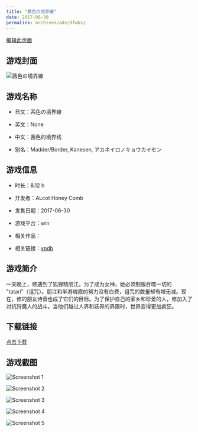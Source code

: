 ```yaml
---
title: "茜色の境界線"
date: 2017-06-30
permalink: archives/adv/dfwbs/
---
```

[编辑此页面](https://github.com/ACG-3/ADV3-source/blob/main/source/_posts/%E8%8C%9C%E8%89%B2%E3%81%AE%E5%A2%83%E7%95%8C%E7%B7%9A.md)

## 游戏封面

![茜色の境界線](https://pan.timero.xyz/d/onedrive/img_lib_001/%E8%8C%9C%E8%89%B2%E3%81%AE%E5%A2%83%E7%95%8C%E7%B7%9A_cover.avif)


## 游戏名称

- 日文：茜色の境界線
- 英文：None
- 中文：茜色的境界线

- 别名：Madder/Border, Kanesen, アカネイロノキョウカイセン


## 游戏信息

- 时长：8.12 h
- 开发者：ALcot Honey Comb
- 发售日期：2017-06-30
- 游戏平台：win
- 相关作品：

- 相关链接：[vndb](https://vndb.org/v20833)


## 游戏简介

一天晚上，修遇到了狐狸精朋江。为了成为女神，她必须制服吞噬一切的 "tatari"（诅咒）。朋江和半游魂霞的努力没有白费，诅咒的数量却有增无减。现在，修的朋友诗音也成了它们的目标。为了保护自己的家乡和珍爱的人，修加入了对抗狩魔人的战斗。当他们越过人界和妖界的界限时，世界变得更加疯狂。




## 下载链接

[点击下载](https://pan.timero.xyz/onedrive/adv_lib_001/%E8%8C%9C%E8%89%B2%E3%81%AE%E5%A2%83%E7%95%8C%E7%B7%9A)


## 游戏截图


![Screenshot 1](https://pan.timero.xyz/d/onedrive/img_lib_001/%E8%8C%9C%E8%89%B2%E3%81%AE%E5%A2%83%E7%95%8C%E7%B7%9A_Screenshot_1.avif)

![Screenshot 2](https://pan.timero.xyz/d/onedrive/img_lib_001/%E8%8C%9C%E8%89%B2%E3%81%AE%E5%A2%83%E7%95%8C%E7%B7%9A_Screenshot_2.avif)

![Screenshot 3](https://pan.timero.xyz/d/onedrive/img_lib_001/%E8%8C%9C%E8%89%B2%E3%81%AE%E5%A2%83%E7%95%8C%E7%B7%9A_Screenshot_3.avif)

![Screenshot 4](https://pan.timero.xyz/d/onedrive/img_lib_001/%E8%8C%9C%E8%89%B2%E3%81%AE%E5%A2%83%E7%95%8C%E7%B7%9A_Screenshot_4.avif)

![Screenshot 5](https://pan.timero.xyz/d/onedrive/img_lib_001/%E8%8C%9C%E8%89%B2%E3%81%AE%E5%A2%83%E7%95%8C%E7%B7%9A_Screenshot_5.avif)

